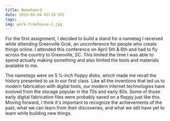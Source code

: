 ```yaml
---
title: Nameboard
date: 2019-04-04 03:19 UTC
tags:
img: work-treehouse-2.jpg
---
```


For the first assignment, I decided to build a stand for a nametag I received while attending Greenville Grok, an unconference for people who create things online. I attended this conference on April 5th & 6th and had to fly across the country to Greenville, SC. This limited the time I was able to spend actually making something and also limited the tools and materials available to me.

The nametags were on 5 1⁄4-inch floppy disks, which made me recall the history presented to us in our first class. Like all the inventions that led us to modern fabrication with digital tools, our modern internet technologies have evolved from the storage popular in the 70s and early 80s. Some of those early digital fabrication files were probably saved on a floppy just like this. Moving forward, I think it's important to recognize the achievements of the past, what we can learn from their discoveries, and what we still have yet to learn while building new things.
